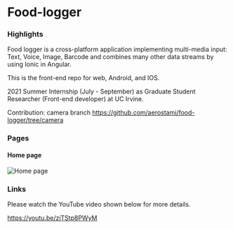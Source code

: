 # Food-logger
### Highlights
Food logger is a cross-platform application implementing multi-media input: Text, Voice, Image, Barcode and combines many other data streams by using Ionic in Angular.

This is the front-end repo for web, Android, and IOS.

2021 Summer Internship (July - September) as Graduate Student Researcher (Front-end developer) at UC Irvine.

Contribution: camera branch https://github.com/aerostami/food-logger/tree/camera

### Pages
#### Home page
![Home page](/images/foodlogger_homepage.png)

### Links
Please watch the YouTube video shown below for more details.

https://youtu.be/zjTStp8PWyM
